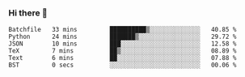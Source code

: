 ### Hi there 👋

<!--START_SECTION:waka-->

```text
Batchfile   33 mins         ██████████▒░░░░░░░░░░░░░░   40.85 %
Python      24 mins         ███████▒░░░░░░░░░░░░░░░░░   29.72 %
JSON        10 mins         ███░░░░░░░░░░░░░░░░░░░░░░   12.58 %
TeX         7 mins          ██▒░░░░░░░░░░░░░░░░░░░░░░   08.89 %
Text        6 mins          ██░░░░░░░░░░░░░░░░░░░░░░░   07.88 %
BST         0 secs          ░░░░░░░░░░░░░░░░░░░░░░░░░   00.06 %
```

<!--END_SECTION:waka-->
